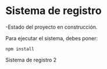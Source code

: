 <h1>Sistema de registro</h1>

-Estado del proyecto en construcción.

Para ejecutar el sistema, debes poner:

```npm install```

Sistema de registro 2
